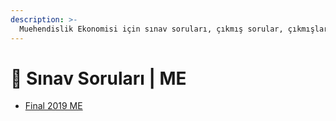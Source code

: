 ```yaml
---
description: >-
  Muehendislik Ekonomisi için sınav soruları, çıkmış sorular, çıkmışlar, önceki senelerde çıkan sorular
---
```


# 📃 Sınav Soruları \| ME

<!--YPackage.YGitbookIntegration-tarafından-otomatik-oluşturulmuştur-->

- [Final 2019 ME](Final%202019%20ME.pdf)

<!--YPackage.YGitbookIntegration-tarafından-otomatik-oluşturulmuştur-->
